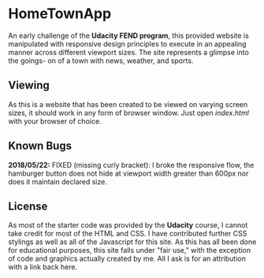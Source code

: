 # HomeTownApp
An early challenge of the **Udacity FEND program**, this provided website is
manipulated with responsive design principles to execute in an appealing manner
across different viewport sizes. The site represents a glimpse into the goings-
on of a town with news, weather, and sports.

## Viewing
As this is a website that has been created to be viewed on varying screen sizes,
it should work in any form of browser window. Just open _index.html_ with your
browser of choice.

## Known Bugs
**2018/05/22:** FIXED (missing curly bracket): I broke the responsive flow, the
hamburger button does not hide at viewport width greater than 600px nor does it
maintain declared size.

## License
As most of the starter code was provided by the **Udacity** course, I cannot take
credit for most of the HTML and CSS. I have contributed further CSS stylings as
well as all of the Javascript for this site. As this has all been done for
educational purposes, this site falls under "fair use," with the exception of
code and graphics actually created by me. All I ask is for an attribution with a
link back here.

